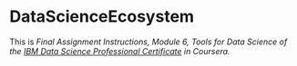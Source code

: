# DataScienceEcosystem
This is *Final Assignment Instructions, Module 6, Tools for Data Science of the [IBM Data Science Professional Certificate](https://www.coursera.org/professional-certificates/ibm-data-science) in Coursera.*
